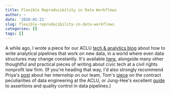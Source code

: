 ```yaml
---
title: Flexible Reproducibility in Data Workflows
author: ~
date: '2020-01-21'
slug: flexible-reproducibility-in-data-workflows
categories: []
tags: []
---
```


A while ago, I wrote a piece for our ACLU [tech & analytics blog](https://medium.com/aclu-tech-analytics/) about how to write analytical pipelines that work on new data, in a world where even data structures may change constantly. It's available [here](https://medium.com/aclu-tech-analytics/flexible-reproducibility-in-data-workflows-6505c515054a), alongside many other thoughtful and practical pieces of writing about civic tech at a civil rights nonprofit law firm. (If you're heading that way, I'd also strongly recommend Priya's [post](https://medium.com/aclu-tech-analytics/manifesting-tech-for-social-good-my-aclu-internship-experience-be32c431a5c3) about her internship on our team, Tom's [piece](https://medium.com/aclu-tech-analytics/i-cannot-accept-the-terms-31bf5d74d6e0) on the contract peculiarities of data engineering at the ACLU, or Jung-Hee's excellent [guide](https://medium.com/aclu-tech-analytics/check-yo-data-before-you-wreck-yo-results-53f0e919d0b9) to assertions and quality control in data pipelines.)


